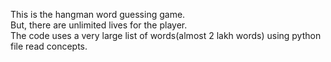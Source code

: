 This is the hangman word guessing game.  
But, there are unlimited lives for the player.  
The code uses a very large list of words(almost 2 lakh words) using python file read concepts.  
